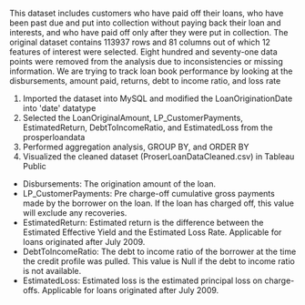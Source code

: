 This dataset includes customers who have paid off their loans, who have been past due and put into collection without paying back their loan and interests, and who have paid off only after they were put in collection. 
The original dataset contains 113937 rows and 81 columns out of which 12 features of interest were selected. Eight hundred and seventy-one data points were removed from the analysis due to inconsistencies or missing information.
We are trying to track loan book performance by looking at the disbursements, amount paid, returns, debt to income ratio, and loss rate
1. Imported the dataset into MySQL and modified the LoanOriginationDate into 'date' datatype
2. Selected the LoanOriginalAmount, LP_CustomerPayments, EstimatedReturn, DebtToIncomeRatio, and EstimatedLoss from the prosperloandata
3. Performed aggregation analysis, GROUP BY, and ORDER BY
4. Visualized the cleaned dataset (ProserLoanDataCleaned.csv) in Tableau Public
- Disbursements: The origination amount of the loan.
- LP_CustomerPayments: Pre charge-off cumulative gross payments made by the borrower on the loan. If the loan has charged off, this value will exclude any recoveries.
- EstimatedReturn: Estimated return is the difference between the Estimated Effective Yield and the Estimated Loss Rate. Applicable for loans originated after July 2009.
- DebtToIncomeRatio: The debt to income ratio of the borrower at the time the credit profile was pulled. This value is Null if the debt to income ratio is not available.
- EstimatedLoss: Estimated loss is the estimated principal loss on charge-offs. Applicable for loans originated after July 2009.
